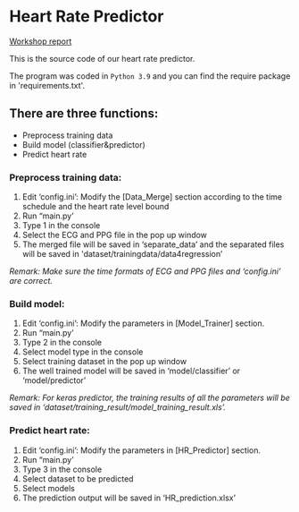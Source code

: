 # Heart Rate Predictor

[Workshop report](https://docs.google.com/document/d/1dXQfEB2MrkhZBZW3rTBgUqv3nMeJxR4xu_ywu5ZfTGg/edit?usp=sharing)

This is the source code of our heart rate predictor.
  
The program was coded in `Python 3.9` and you can find the require package in 'requirements.txt'.

## There are three functions:
- Preprocess training data
- Build model (classifier&predictor)
- Predict heart rate


### Preprocess training data:
1. Edit ‘config.ini’: Modify the [Data_Merge] section according to the time schedule and the heart rate level bound
2. Run “main.py’
3. Type 1 in the console
4. Select the ECG and PPG file in the pop up window
5. The merged file will be saved in ‘separate_data’ and the separated files will 		be saved in 'dataset/trainingdata/data4regression’

*Remark: Make sure the time formats of ECG and PPG files and ‘config.ini’ are correct.*

### Build model:
1. Edit ‘config.ini’: Modify the parameters in [Model_Trainer] section.
2. Run “main.py’
3. Type 2 in the console
4. Select model type in the console
5. Select training dataset in the pop up window
6. The well trained model will be saved in ‘model/classifier’ or ‘model/predictor’

*Remark: For keras predictor, the training results of all the parameters will be saved in 	‘dataset/training_result/model_training_result.xls’.*

### Predict heart rate:
1. Edit ‘config.ini’: Modify the parameters in [HR_Predictor] section.
2. Run “main.py’
3. Type 3 in the console
4. Select dataset to be predicted
5. Select models
6. The prediction output will be saved in ‘HR_prediction.xlsx’




 
